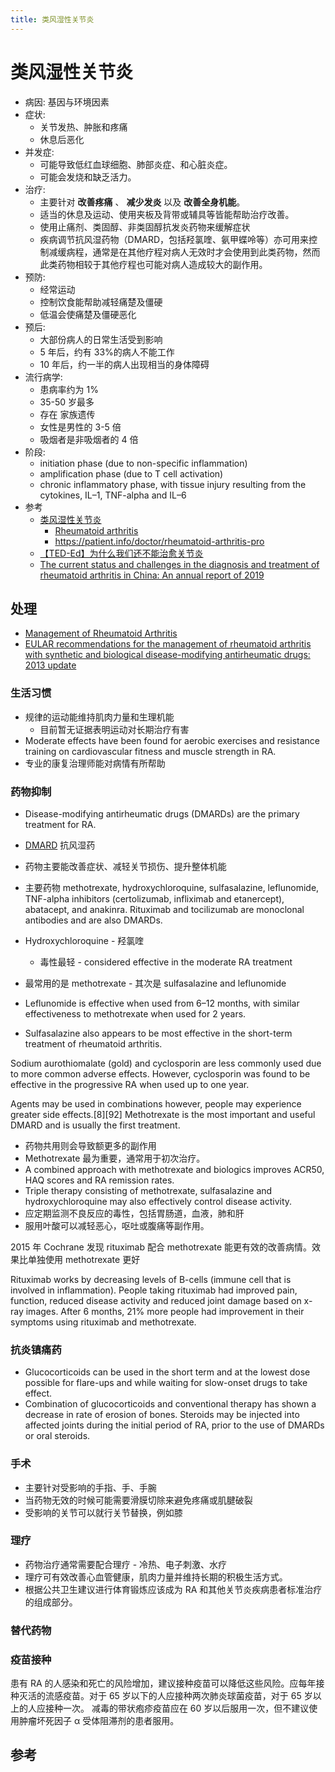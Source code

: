 ```yaml
---
title: 类风湿性关节炎
---
```


# 类风湿性关节炎

- 病因: 基因与环境因素
- 症状:
  - 关节发热、肿胀和疼痛
  - 休息后恶化
- 并发症:
  - 可能导致低红血球细胞、肺部炎症、和心脏炎症。
  - 可能会发烧和缺乏活力。
- 治疗:
  - 主要针对 **改善疼痛** 、 **减少发炎** 以及 **改善全身机能**。
  - 适当的休息及运动、使用夹板及背带或辅具等皆能帮助治疗改善。
  - 使用止痛剂、类固醇、非类固醇抗发炎药物来缓解症状
  - 疾病调节抗风湿药物（DMARD，包括羟氯喹、氨甲蝶呤等）亦可用来控制减缓病程，通常是在其他疗程对病人无效时才会使用到此类药物，然而此类药物相较于其他疗程也可能对病人造成较大的副作用。
- 预防:
  - 经常运动
  - 控制饮食能帮助减轻痛楚及僵硬
  - 低温会使痛楚及僵硬恶化
- 预后:
  - 大部份病人的日常生活受到影响
  - 5 年后，约有 33%的病人不能工作
  - 10 年后，约一半的病人出现相当的身体障碍
- 流行病学:
  - 患病率约为 1%
  - 35-50 岁最多
  - 存在 家族遗传
  - 女性是男性的 3-5 倍
  - 吸烟者是非吸烟者的 4 倍
- 阶段:
  - initiation phase (due to non-specific inflammation)
  - amplification phase (due to T cell activation)
  - chronic inflammatory phase, with tissue injury resulting from the cytokines, IL–1, TNF-alpha and IL–6
- 参考
  - [类风湿性关节炎](https://zh.wikipedia.org/wiki/类风湿性关节炎)
    - [Rheumatoid arthritis](https://en.wikipedia.org/wiki/Rheumatoid_arthritis)
    - https://patient.info/doctor/rheumatoid-arthritis-pro
  - [【TED-Ed】为什么我们还不能治愈关节炎](https://www.bilibili.com/video/av94091035)
  - [The current status and challenges in the diagnosis and treatment of rheumatoid arthritis in China: An annual report of 2019](https://doi.org/10.2478/rir-2021-0008)

## 处理

- [Management of Rheumatoid Arthritis](https://patient.info/doctor/management-of-rheumatoid-arthritis)
- [EULAR recommendations for the management of rheumatoid arthritis with synthetic and biological disease-modifying antirheumatic drugs: 2013 update](https://ard.bmj.com/content/73/3/492.full)

### 生活习惯

- 规律的运动能维持肌肉力量和生理机能
  - 目前暂无证据表明运动对长期治疗有害
- Moderate effects have been found for aerobic exercises and resistance training on cardiovascular fitness and muscle strength in RA.
- 专业的康复治理师能对病情有所帮助

### 药物抑制

- Disease-modifying antirheumatic drugs (DMARDs) are the primary treatment for RA.
- [DMARD](https://en.wikipedia.org/wiki/Disease-modifying_antirheumatic_drug) 抗风湿药
- 药物主要能改善症状、减轻关节损伤、提升整体机能
- 主要药物 methotrexate, hydroxychloroquine, sulfasalazine, leflunomide, TNF-alpha inhibitors (certolizumab, infliximab and etanercept), abatacept, and anakinra. Rituximab and tocilizumab are monoclonal antibodies and are also DMARDs.

- Hydroxychloroquine - 羟氯喹
  - 毒性最轻 - considered effective in the moderate RA treatment
- 最常用的是 methotrexate - 其次是 sulfasalazine and leflunomide
- Leflunomide is effective when used from 6–12 months, with similar effectiveness to methotrexate when used for 2 years.
- Sulfasalazine also appears to be most effective in the short-term treatment of rheumatoid arthritis.

Sodium aurothiomalate (gold) and cyclosporin are less commonly used due to more common adverse effects.
However, cyclosporin was found to be effective in the progressive RA when used up to one year.

Agents may be used in combinations however, people may experience greater side effects.[8][92] Methotrexate is the most important and useful DMARD and is usually the first treatment.

- 药物共用则会导致额更多的副作用
- Methotrexate 最为重要，通常用于初次治疗。
- A combined approach with methotrexate and biologics improves ACR50, HAQ scores and RA remission rates.
- Triple therapy consisting of methotrexate, sulfasalazine and hydroxychloroquine may also effectively control disease activity.
- 应定期监测不良反应的毒性，包括胃肠道，血液，肺和肝
- 服用叶酸可以减轻恶心，呕吐或腹痛等副作用。

2015 年 Cochrane 发现 rituximab 配合 methotrexate 能更有效的改善病情。效果比单独使用 methotrexate 更好

Rituximab works by decreasing levels of B-cells (immune cell that is involved in inflammation). People taking rituximab had improved pain, function, reduced disease activity and reduced joint damage based on x-ray images. After 6 months, 21% more people had improvement in their symptoms using rituximab and methotrexate.

### 抗炎镇痛药

- Glucocorticoids can be used in the short term and at the lowest dose possible for flare-ups and while waiting for slow-onset drugs to take effect.
- Combination of glucocorticoids and conventional therapy has shown a decrease in rate of erosion of bones. Steroids may be injected into affected joints during the initial period of RA, prior to the use of DMARDs or oral steroids.

### 手术

- 主要针对受影响的手指、手、手腕
- 当药物无效的时候可能需要滑膜切除来避免疼痛或肌腱破裂
- 受影响的关节可以就行关节替换，例如膝

### 理疗

- 药物治疗通常需要配合理疗 - 冷热、电子刺激、水疗
- 理疗可有效改善心血管健康，肌肉力量并维持长期的积极生活方式。
- 根据公共卫生建议进行体育锻炼应该成为 RA 和其他关节炎疾病患者标准治疗的组成部分。

### 替代药物

### 疫苗接种

患有 RA 的人感染和死亡的风险增加，建议接种疫苗可以降低这些风险。应每年接种灭活的流感疫苗。对于 65 岁以下的人应接种两次肺炎球菌疫苗，对于 65 岁以上的人应接种一次。 减毒的带状疱疹疫苗应在 60 岁以后服用一次，但不建议使用肿瘤坏死因子 α 受体阻滞剂的患者服用。

## 参考
